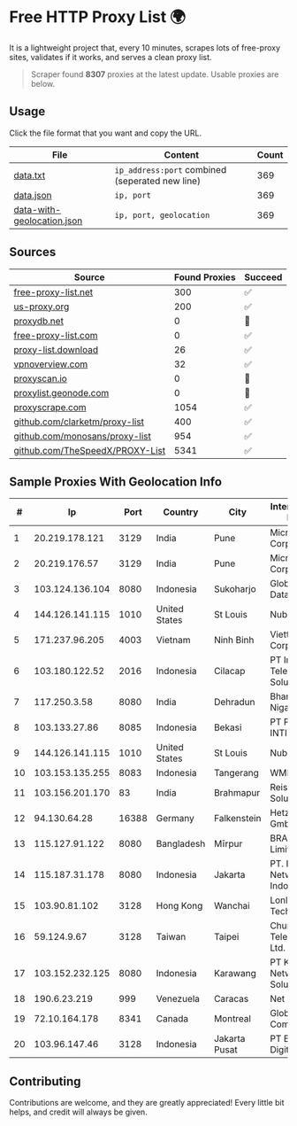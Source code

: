 
# Free HTTP Proxy List 🌍

It is a lightweight project that, every 10 minutes, scrapes lots of free-proxy sites, validates if it works, and serves a clean proxy list.


> Scraper found **8307** proxies at the latest update. Usable proxies are below.

## Usage

Click the file format that you want and copy the URL.


|File|Content|Count|
|----|-------|-----|
|[data.txt](https://raw.githubusercontent.com/themiralay/Proxy-List-World/master/data.txt)|`ip_address:port` combined (seperated new line)|369|
|[data.json](https://raw.githubusercontent.com/themiralay/Proxy-List-World/master/data.json)|`ip, port`|369|
|[data-with-geolocation.json](https://raw.githubusercontent.com/themiralay/Proxy-List-World/master/data-with-geolocation.json)|`ip, port, geolocation`|369|

## Sources

|Source|Found Proxies|Succeed|
|------|-------------|-------|
|[free-proxy-list.net](https://free-proxy-list.net)|300|✅|
|[us-proxy.org](https://www.us-proxy.org)|200|✅|
|[proxydb.net](http://proxydb.net)|0|🚫|
|[free-proxy-list.com](https://free-proxy-list.com/?page=&port=&type%5B%5D=http&type%5B%5D=https&up_time=0&search=Search)|0|✅|
|[proxy-list.download](https://www.proxy-list.download/HTTP)|26|✅|
|[vpnoverview.com](https://vpnoverview.com/privacy/anonymous-browsing/free-proxy-servers)|32|✅|
|[proxyscan.io](https://www.proxyscan.io)|0|🚫|
|[proxylist.geonode.com](https://proxylist.geonode.com/api/proxy-list?limit=300&page=1&sort_by=lastChecked&sort_type=desc&protocols=http,https)|0|🚫|
|[proxyscrape.com](https://api.proxyscrape.com/v2/?request=displayproxies&protocol=http&timeout=10000&country=all&ssl=all&anonymity=all)|1054|✅|
|[github.com/clarketm/proxy-list](https://raw.githubusercontent.com/clarketm/proxy-list/master/proxy-list-raw.txt)|400|✅|
|[github.com/monosans/proxy-list](https://raw.githubusercontent.com/monosans/proxy-list/main/proxies/http.txt)|954|✅|
|[github.com/TheSpeedX/PROXY-List](https://raw.githubusercontent.com/TheSpeedX/PROXY-List/master/http.txt)|5341|✅|


## Sample Proxies With Geolocation Info

|#|Ip|Port|Country|City|Internet Service Provider|
|-|--|----|-------|----|-------------------------|
|1|20.219.178.121|3129|India|Pune|Microsoft Corporation|
|2|20.219.176.57|3129|India|Pune|Microsoft Corporation|
|3|103.124.136.104|8080|Indonesia|Sukoharjo|Global Media Data Prima|
|4|144.126.141.115|1010|United States|St Louis|Nubes, LLC|
|5|171.237.96.205|4003|Vietnam|Ninh Binh|Viettel Corporation|
|6|103.180.122.52|2016|Indonesia|Cilacap|PT Indo Telemedia Solusi|
|7|117.250.3.58|8080|India|Dehradun|Bharat Sanchar Nigam Ltd|
|8|103.133.27.86|8085|Indonesia|Bekasi|PT PHATRIA INTI PERSADA|
|9|144.126.141.115|1010|United States|St Louis|Nubes, LLC|
|10|103.153.135.255|8083|Indonesia|Tangerang|WMINET|
|11|103.156.201.170|83|India|Brahmapur|Reis Network Solutions|
|12|94.130.64.28|16388|Germany|Falkenstein|Hetzner Online GmbH|
|13|115.127.91.122|8080|Bangladesh|Mīrpur|BRACNet Limited|
|14|115.187.31.178|8080|Indonesia|Jakarta|PT. Fiber Networks Indonesia|
|15|103.90.81.102|3128|Hong Kong|Wanchai|Lonlife Technology Co.|
|16|59.124.9.67|3128|Taiwan|Taipei|Chunghwa Telecom Co., Ltd.|
|17|103.152.232.125|8080|Indonesia|Karawang|PT Kingpolah Network Solutions|
|18|190.6.23.219|999|Venezuela|Caracas|Net Uno|
|19|72.10.164.178|8341|Canada|Montreal|GloboTech Communications|
|20|103.96.147.46|3128|Indonesia|Jakarta Pusat|PT Era Awan Digital|



## Contributing

Contributions are welcome, and they are greatly appreciated! Every
little bit helps, and credit will always be given.

